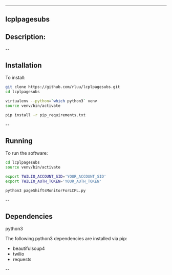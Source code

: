 ------------
lcplpagesubs
------------

## Description:


--

## Installation

To install:

```bash
git clone https://github.com/rluu/lcplpagesubs.git
cd lcplpagesubs

virtualenv --python=`which python3` venv
source venv/bin/activate

pip install -r pip_requirements.txt
```

--

## Running

To run the software:

```bash
cd lcplpagesubs
source venv/bin/activate

export TWILIO_ACCOUNT_SID='YOUR_ACCOUNT_SID'
export TWILIO_AUTH_TOKEN='YOUR_AUTH_TOKEN'

python3 pageShiftsMonitorForLCPL.py
```

--

## Dependencies

python3

The following python3 dependencies are installed via pip:
- beautifulsoup4
- twilio
- requests

--
